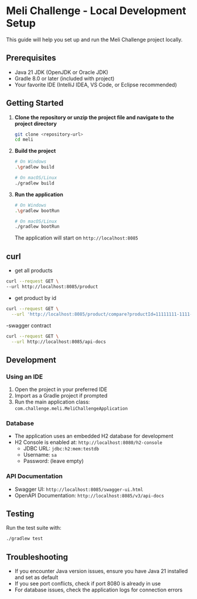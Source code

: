 # Meli Challenge - Local Development Setup

This guide will help you set up and run the Meli Challenge project locally.

## Prerequisites

- Java 21 JDK (OpenJDK or Oracle JDK)
- Gradle 8.0 or later (included with project)
- Your favorite IDE (IntelliJ IDEA, VS Code, or Eclipse recommended)

## Getting Started

1. **Clone the repository or unzip the project file and navigate to the project directory**
   ```bash
   git clone <repository-url>
   cd meli
   ```

2. **Build the project**
   ```bash
   # On Windows
   .\gradlew build
   
   # On macOS/Linux
   ./gradlew build
   ```

3. **Run the application**
   ```bash
   # On Windows
   .\gradlew bootRun
   
   # On macOS/Linux
   ./gradlew bootRun
   ```

   The application will start on `http://localhost:8085`

## curl
- get all products
```bash
curl --request GET \
--url http://localhost:8085/product
```
- get product by id
```bash
curl --request GET \
  --url 'http://localhost:8085/product/compare?productId=11111111-1111-1111-1111-111111111111%2C22222222-2222-2222-2222-222222222222'
```

-swagger contract
```bash
curl --request GET \
  --url http://localhost:8085/api-docs
```

## Development

### Using an IDE
1. Open the project in your preferred IDE
2. Import as a Gradle project if prompted
3. Run the main application class: `com.challenge.meli.MeliChallengeApplication`

### Database
- The application uses an embedded H2 database for development
- H2 Console is enabled at: `http://localhost:8080/h2-console`
  - JDBC URL: `jdbc:h2:mem:testdb`
  - Username: `sa`
  - Password: (leave empty)

### API Documentation
- Swagger UI: `http://localhost:8085/swagger-ui.html`
- OpenAPI Documentation: `http://localhost:8085/v3/api-docs`

## Testing

Run the test suite with:
```bash
./gradlew test
```

## Troubleshooting

- If you encounter Java version issues, ensure you have Java 21 installed and set as default
- If you see port conflicts, check if port 8080 is already in use
- For database issues, check the application logs for connection errors

